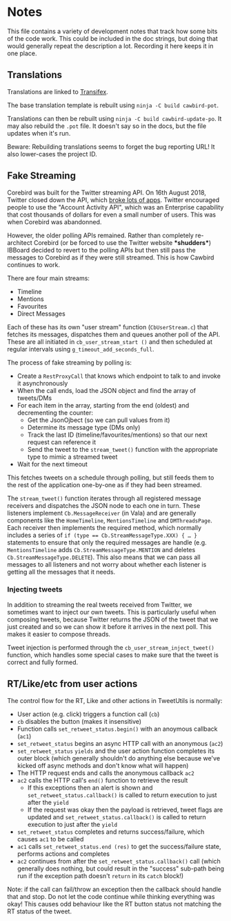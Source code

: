 # Notes

This file contains a variety of development notes that track how some bits of the code work.
This could be included in the doc strings, but doing that would generally repeat the description a lot.
Recording it here keeps it in one place.

## Translations

Translations are linked to [Transifex](https://www.transifex.com/cawbird/cawbird/dashboard/).

The base translation template is rebuilt using `ninja -C build cawbird-pot`.

Translations can then be rebuilt using `ninja -C build cawbird-update-po`. It may also rebuild the `.pot` file. It doesn't say so in the docs, but the file updates when it's run.

Beware: Rebuilding translations seems to forget the bug reporting URL! It also lower-cases the project ID.

## Fake Streaming

Corebird was built for the Twitter streaming API. On 16th August 2018, Twitter closed down the API, which [broke lots of apps](http://apps-of-a-feather.com/). Twitter encouraged people to use the "Account Activity API", which was an Enterprise capability that cost thousands of dollars for even a small number of users. This was when Corebird was abandonned.

However, the older polling APIs remained. Rather than completely re-architect Corebird (or be forced to use the Twitter website **\*shudders\***) IBBoard decided to revert to the polling APIs but then still pass the messages to Corebird as if they were still streamed. This is how Cawbird continues to work.

There are four main streams:
* Timeline
* Mentions
* Favourites
* Direct Messages

Each of these has its own "user stream" function (`CbUserStream.c`) that fetches its messages, dispatches them and queues another poll of the API. These are all initiated in `cb_user_stream_start ()` and then scheduled at regular intervals using `g_timeout_add_seconds_full`.

The process of fake streaming by polling is:

* Create a `RestProxyCall` that knows which endpoint to talk to and invoke it asynchronously
* When the call ends, load the JSON object and find the array of tweets/DMs
* For each item in the array, starting from the end (oldest) and decrementing the counter:
  * Get the JsonOjbect (so we can pull values from it)
  * Determine its message type (DMs only)
  * Track the last ID (timeline/favourites/mentions) so that our next request can reference it
  * Send the tweet to the `stream_tweet()` function with the appropriate type to mimic a streamed tweet
* Wait for the next timeout

This fetches tweets on a schedule through polling, but still feeds them to the rest of the application one-by-one as if they had been streamed.

The `stream_tweet()` function iterates through all registered message receivers and dispatches the JSON node to each one in turn. These listeners implement `Cb.MessageReceiver` (in Vala) and are generally components like the `HomeTimeline`, `MentionsTimeline` and `DMThreadsPage`. Each receiver then implements the required method, which normally includes a series of `if (type == Cb.StreamMessageType.XXX) { … }` statements to ensure that only the required messages are handle (e.g. `MentionsTimeline` adds `Cb.StreamMessageType.MENTION` and deletes `Cb.StreamMessageType.DELETE`). This also means that we can pass all messages to all listeners and not worry about whether each listener is getting all the messages that it needs.

### Injecting tweets

In addition to streaming the real tweets received from Twitter, we sometimes want to inject our own tweets. This is particularly useful when composing tweets, because Twitter returns the JSON of the tweet that we just created and so we can show it before it arrives in the next poll. This makes it easier to compose threads.

Tweet injection is performed through the `cb_user_stream_inject_tweet()` function, which handles some special cases to make sure that the tweet is correct and fully formed.

## RT/Like/etc from user actions

The control flow for the RT, Like and other actions in TweetUtils is normally:

* User action (e.g. click) triggers a function call (`cb`)
* `cb` disables the button (makes it insensitive)
* Function calls `set_retweet_status.begin()` with an anoymous callback (`ac1`)
* `set_retweet_status` begins an async HTTP call with an anonymous (`ac2`)
* `set_retweet_status` `yields` and the user action function completes its outer block (which generally shouldn't do anything else because we've kicked off async methods and don't know what will happen)
* The HTTP request ends and calls the anonymous callback `ac2`
* `ac2` calls the HTTP call's `end()` function to retrieve the result
  * If this exceptions then an alert is shown and `set_retweet_status.callback()` is called to return execution to just after the `yield`
  * If the request was okay then the payload is retrieved, tweet flags are updated and `set_retweet_status.callback()` is called to return execution to just after the `yield`
* `set_retweet_status` completes and returns success/failure, which causes `ac1` to be called
* `ac1` calls `set_retweet_status.end (res)` to get the success/failure state, performs actions and completes
* `ac2` continues from after the `set_retweet_status.callback()` call (which generally does nothing, but could result in the "success" sub-path being run if the exception path doesn't `return` in its `catch` block!)

Note: if the call can fail/throw an exception then the callback should handle that and stop. Do not let the code
continue while thinking everything was okay! This causes odd behaviour like the RT button status not matching the RT status of the tweet.

